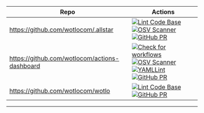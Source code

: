 | Repo | Actions |
| --- | --- |
| https://github.com/wotlocom/.allstar | [![Lint Code Base](https://github.com/wotlocom/.allstar/workflows/Lint%20Code%20Base/badge.svg)](https://github.com/wotlocom/.allstar/actions?query=workflow:"Lint%20Code%20Base") [![OSV Scanner](https://github.com/wotlocom/.allstar/workflows/OSV%20Scanner/badge.svg)](https://github.com/wotlocom/.allstar/actions?query=workflow:"OSV%20Scanner") [![GitHub PR](https://img.shields.io/github/issues-pr/wotlocom/.allstar.svg)](https://GitHub.com/wotlocom/.allstar/pulls) |
| https://github.com/wotlocom/actions-dashboard | [![Check for workflows](https://github.com/wotlocom/actions-dashboard/workflows/Check%20for%20workflows/badge.svg)](https://github.com/wotlocom/actions-dashboard/actions?query=workflow:"Check%20for%20workflows") [![OSV Scanner](https://github.com/wotlocom/actions-dashboard/workflows/OSV%20Scanner/badge.svg)](https://github.com/wotlocom/actions-dashboard/actions?query=workflow:"OSV%20Scanner") [![YAMLLint](https://github.com/wotlocom/actions-dashboard/workflows/YAMLLint/badge.svg)](https://github.com/wotlocom/actions-dashboard/actions?query=workflow:"YAMLLint") [![GitHub PR](https://img.shields.io/github/issues-pr/wotlocom/actions-dashboard.svg)](https://GitHub.com/wotlocom/actions-dashboard/pulls) |
| https://github.com/wotlocom/wotlo | [![Lint Code Base](https://github.com/wotlocom/wotlo/workflows/Lint%20Code%20Base/badge.svg)](https://github.com/wotlocom/wotlo/actions?query=workflow:"Lint%20Code%20Base") [![GitHub PR](https://img.shields.io/github/issues-pr/wotlocom/wotlo.svg)](https://GitHub.com/wotlocom/wotlo/pulls) |
---


